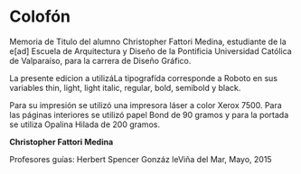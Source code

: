 # Colofón


Memoria de Titulo del alumno Christopher Fattori Medina, estudiante de la e[ad] Escuela de Arquitectura y Diseño de la Pontificia Universidad Católica de Valparaíso, para la carrera de Diseño Gráfico.

La presente edicion a utilizáLa tipografída corresponde a Roboto en sus variables thin, light, light italic, regular, bold, semibold y black.

Para su impresión se utilizó una impresora láser a color Xerox 7500. Para las páginas interiores se utilizó papel Bond de 90 gramos y para la portada se utiliza Opalina Hilada de 200 gramos.

**Christopher Fattori Medina**

Profesores guías: Herbert Spencer Gonzáz
leViña del Mar, Mayo, 2015